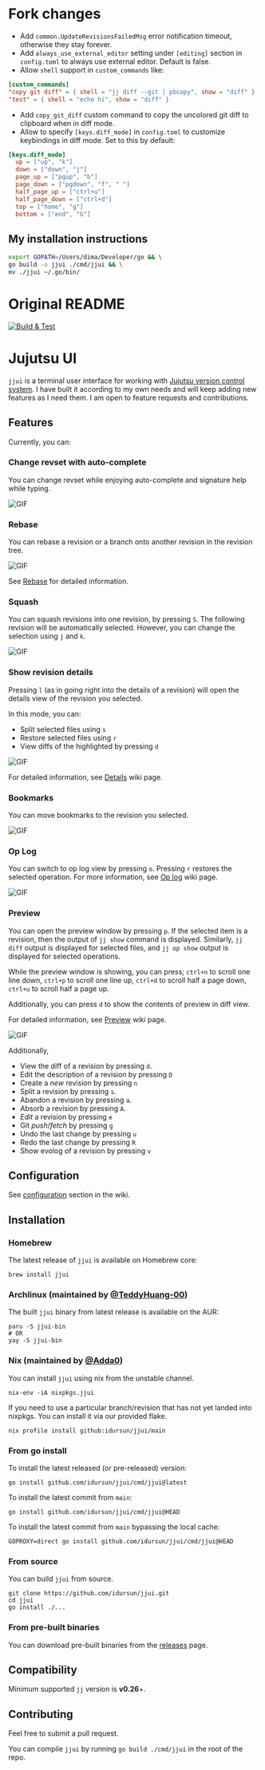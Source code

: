 # Fork changes

- Add `common.UpdateRevisionsFailedMsg` error notification timeout, otherwise they stay forever.
- Add `always_use_external_editor` setting under `[editing]` section in `config.toml` to always use external editor. Default is false.
- Allow `shell` support in `custom_commands` like:

```toml
[custom_commands]
"copy git diff" = { shell = "jj diff --git | pbcopy", show = "diff" }
"test" = { shell = "echo hi", show = "diff" }
```

- Add `copy_git_diff` custom command to copy the uncolored git diff to clipboard when in diff mode.
- Allow to specify `[keys.diff_mode]` in `config.toml` to customize keybindings in diff mode. Set to this by default:

```toml
[keys.diff_mode]
  up = ["up", "k"]
  down = ["down", "j"]
  page_up = ["pgup", "b"]
  page_down = ["pgdown", "f", " "]
  half_page_up = ["ctrl+u"]
  half_page_down = ["ctrl+d"]
  top = ["home", "g"]
  bottom = ["end", "G"]
```

## My installation instructions

```bash
export GOPATH=/Users/dima/Developer/go && \
go build -o jjui ./cmd/jjui && \
mv ./jjui ~/.go/bin/
```

# Original README

[![Build & Test](https://github.com/idursun/jjui/actions/workflows/go.yml/badge.svg)](https://github.com/idursun/jjui/actions/workflows/go.yml)

# Jujutsu UI

`jjui` is a terminal user interface for working with [Jujutsu version control system](https://github.com/jj-vcs/jj). I have built it according to my own needs and will keep adding new features as I need them. I am open to feature requests and contributions.

## Features

Currently, you can:

### Change revset with auto-complete
You can change revset while enjoying auto-complete and signature help while typing.

![GIF](https://github.com/idursun/jjui/wiki/gifs/jjui_revset.gif)

### Rebase
You can rebase a revision or a branch onto another revision in the revision tree.

![GIF](https://github.com/idursun/jjui/wiki/gifs/jjui_rebase.gif)

See [Rebase](https://github.com/idursun/jjui/wiki/Rebase) for detailed information.

### Squash
You can squash revisions into one revision, by pressing `S`. The following revision will be automatically selected. However, you can change the selection using `j` and `k`.

![GIF](https://github.com/idursun/jjui/wiki/gifs/jjui_squash.gif)

### Show revision details

Pressing `l` (as in going right into the details of a revision) will open the details view of the revision you selected.

In this mode, you can:
- Split selected files using `s`
- Restore selected files using `r`
- View diffs of the highlighted by pressing `d`

![GIF](https://github.com/idursun/jjui/wiki/gifs/jjui_details.gif)

For detailed information, see [Details](https://github.com/idursun/jjui/wiki/Details) wiki page.

### Bookmarks
You can move bookmarks to the revision you selected.

![GIF](https://github.com/idursun/jjui/wiki/gifs/jjui_bookmarks.gif)


### Op Log
You can switch to op log view by pressing `o`. Pressing `r` restores the selected operation. For more information, see [Op log](https://github.com/idursun/jjui/wiki/Oplog) wiki page.

![GIF](https://github.com/idursun/jjui/wiki/gifs/jjui_oplog.gif)

### Preview
You can open the preview window by pressing `p`. If the selected item is a revision, then the output of `jj show` command is displayed. Similarly, `jj diff` output is displayed for selected files,  and `jj op show` output is displayed for selected operations.

While the preview window is showing, you can press; `ctrl+n` to scroll one line down, `ctrl+p` to scroll one line up, `ctrl+d` to scroll half a page down, `ctrl+u` to scroll half a page up.

Additionally, you can press `d` to show the contents of preview in diff view.

For detailed information, see [Preview](https://github.com/idursun/jjui/wiki/Preview) wiki page.

![GIF](https://github.com/idursun/jjui/wiki/gifs/jjui_preview.gif)

Additionally,
* View the diff of a revision by pressing `d`.
* Edit the description of a revision by pressing `D`
* Create a _new_ revision by pressing `n`
* Split a revision by pressing `s`.
* Abandon a revision by pressing `a`.
* Absorb a revision by pressing `A`.
* _Edit_ a revision by pressing `e`
* Git _push_/_fetch_ by pressing `g`
* Undo the last change by pressing `u`
* Redo the last change by pressing `R`
* Show evolog of a revision by pressing `v`

## Configuration

See [configuration](https://github.com/idursun/jjui/wiki/Configuration) section in the wiki.

## Installation

### Homebrew

The latest release of `jjui` is available on Homebrew core:

```shell
brew install jjui
```

### Archlinux (maintained by [@TeddyHuang-00](https://github.com/TeddyHuang-00))

The built `jjui` binary from latest release is available on the AUR:

```shell
paru -S jjui-bin
# OR
yay -S jjui-bin
```

### Nix (maintained by [@Adda0](https://github.com/Adda0))

You can install `jjui` using nix from the unstable channel.

```shell
nix-env -iA nixpkgs.jjui
```

If you need to use a particular branch/revision that
has not yet landed into nixpkgs. You can install it via
our provided flake.

```shell
nix profile install github:idursun/jjui/main
```

### From go install

To install the latest released (or pre-released) version:

```shell
go install github.com/idursun/jjui/cmd/jjui@latest
```

To install the latest commit from `main`:

```shell
go install github.com/idursun/jjui/cmd/jjui@HEAD
```
To install the latest commit from `main` bypassing the local cache:

```shell
GOPROXY=direct go install github.com/idursun/jjui/cmd/jjui@HEAD
```

### From source

You can build `jjui` from source.

```shell
git clone https://github.com/idursun/jjui.git
cd jjui
go install ./...
```


### From pre-built binaries
You can download pre-built binaries from the [releases](https://github.com/idursun/jjui/releases) page.

## Compatibility

Minimum supported `jj` version is **v0.26**+.

## Contributing

Feel free to submit a pull request.

You can compile `jjui` by running `go build ./cmd/jjui` in the root of the repo.
